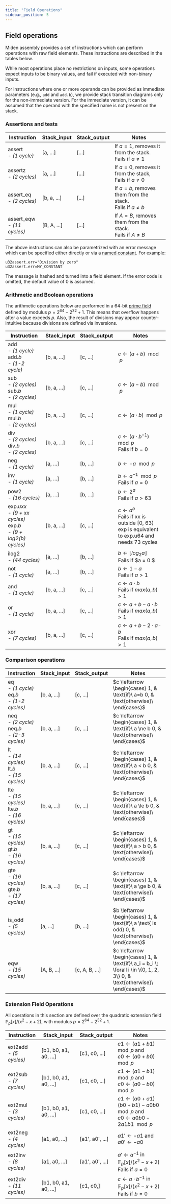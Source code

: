```yaml
---
title: "Field Operations"
sidebar_position: 5
---
```


## Field operations
Miden assembly provides a set of instructions which can perform operations with raw field elements. These instructions are described in the tables below.

While most operations place no restrictions on inputs, some operations expect inputs to be binary values, and fail if executed with non-binary inputs.

For instructions where one or more operands can be provided as immediate parameters (e.g., `add` and `add.b`), we provide stack transition diagrams only for the non-immediate version. For the immediate version, it can be assumed that the operand with the specified name is not present on the stack.

### Assertions and tests

| Instruction                     | Stack_input | Stack_output  | Notes                                                            |
| ------------------------------- | ----------- | ------------- | ---------------------------------------------------------------- |
| assert <br /> - *(1 cycle)*       | [a, ...]    | [...]         | If $a = 1$, removes it from the stack. <br /> Fails if $a \ne 1$   |
| assertz <br /> - *(2 cycles)*     | [a, ...]    | [...]         | If $a = 0$, removes it from the stack, <br /> Fails if $a \ne 0$   |
| assert_eq <br /> - *(2 cycles)*   | [b, a, ...] | [...]         | If $a = b$, removes them from the stack. <br /> Fails if $a \ne b$ |
| assert_eqw <br /> - *(11 cycles)* | [B, A, ...] | [...]         | If $A = B$, removes them from the stack. <br /> Fails if $A \ne B$ |

The above instructions can also be parametrized with an error message which can be specified either directly or via a [named constant](./code_organization.md#constants). For example:
```
u32assert.err="Division by zero"
u32assert.err=MY_CONSTANT
```
The message is hashed and turned into a field element. If the error code is omitted, the default value of $0$ is assumed.

### Arithmetic and Boolean operations

The arithmetic operations below are performed in a 64-bit [prime field](https://en.wikipedia.org/wiki/Finite_field) defined by modulus $p = 2^{64} - 2^{32} + 1$. This means that overflow happens after a value exceeds $p$. Also, the result of divisions may appear counter-intuitive because divisions are defined via inversions.

| Instruction                                                                    | Stack_input | Stack_output  | Notes                                                                                                        |
| ------------------------------------------------------------------------------ | ----------- | ------------- | ------------------------------------------------------------------------------------------------------------ |
| add <br /> - *(1 cycle)*  <br /> add.*b* <br /> - *(1-2 cycle)*                      | [b, a, ...] | [c, ...]      | $c \leftarrow (a + b) \mod p$                                                                                |
| sub <br /> - *(2 cycles)*  <br /> sub.*b* <br /> - *(2 cycles)*                      | [b, a, ...] | [c, ...]      | $c \leftarrow (a - b) \mod p$                                                                                |
| mul <br /> - *(1 cycle)*  <br /> mul.*b* <br /> - *(2 cycles)*                       | [b, a, ...] | [c, ...]      | $c \leftarrow (a \cdot b) \mod p$                                                                            |
| div <br /> - *(2 cycles)*  <br /> div.*b* <br /> - *(2 cycles)*                      | [b, a, ...] | [c, ...]      | $c \leftarrow (a \cdot b^{-1}) \mod p$ <br /> Fails if $b = 0$                                                 |
| neg <br /> - *(1 cycle)*                                                         | [a, ...]    | [b, ...]      | $b \leftarrow -a \mod p$                                                                                     |
| inv <br /> - *(1 cycle)*                                                         | [a, ...]    | [b, ...]      | $b \leftarrow a^{-1} \mod p$ <br /> Fails if $a = 0$                                                           |
| pow2 <br /> - *(16 cycles)*                                                      | [a, ...]    | [b, ...]      | $b \leftarrow 2^a$ <br /> Fails if $a > 63$                                                                    |
| exp.*uxx* <br /> - *(9 + xx cycles)*  <br /> exp.*b* <br /> - *(9 + log2(b) cycles)* | [b, a, ...] | [c, ...]      | $c \leftarrow a^b$ <br /> Fails if xx is outside [0, 63) <br /> exp is equivalent to exp.u64 and needs 73 cycles |
| ilog2 <br /> - *(44 cycles)*                                                      | [a, ...]    | [b, ...]      | $b \leftarrow \lfloor{log_2{a}}\rfloor$ <br /> Fails if $a = 0 $                                                                    |
| not <br /> - *(1 cycle)*                                                         | [a, ...]    | [b, ...]      | $b \leftarrow 1 - a$ <br /> Fails if $a > 1$                                                                   |
| and <br /> - *(1 cycle)*                                                         | [b, a, ...] | [c, ...]      | $c \leftarrow a \cdot b$ <br /> Fails if $max(a, b) > 1$                                                       |
| or <br /> - *(1 cycle)*                                                          | [b, a, ...] | [c, ...]      | $c \leftarrow a + b - a \cdot b$ <br /> Fails if $max(a, b) > 1$                                               |
| xor <br /> - *(7 cycles)*                                                        | [b, a, ...] | [c, ...]      | $c \leftarrow a + b - 2 \cdot a \cdot b$ <br /> Fails if $max(a, b) > 1$                                       |

### Comparison operations

| Instruction                                                | Stack_input | Stack_output   | Notes                                                                                                                        |
| ---------------------------------------------------------- | ----------- | -------------- | ---------------------------------------------------------------------------------------------------------------------------- |
| eq <br /> - *(1 cycle)* <br /> eq.*b* <br /> - *(1-2 cycles)*    | [b, a, ...] | [c, ...]       | $c \leftarrow \begin{cases} 1, & \text{if}\ a=b  0, & \text{otherwise}\ \end{cases}$                                       |
| neq <br /> - *(2 cycle)* <br /> neq.*b* <br /> - *(2-3 cycles)*  | [b, a, ...] | [c, ...]       | $c \leftarrow \begin{cases} 1, & \text{if}\ a \ne b  0, & \text{otherwise}\ \end{cases}$                                   |
| lt <br /> - *(14 cycles)* <br /> lt.*b* <br /> - *(15 cycles)*   | [b, a, ...] | [c, ...]       | $c \leftarrow \begin{cases} 1, & \text{if}\ a < b  0, & \text{otherwise}\ \end{cases}$                                     |
| lte <br /> - *(15 cycles)* <br /> lte.*b* <br /> - *(16 cycles)* | [b, a, ...] | [c, ...]       | $c \leftarrow \begin{cases} 1, & \text{if}\ a \le b  0, & \text{otherwise}\ \end{cases}$                                   |
| gt <br /> - *(15 cycles)* <br /> gt.*b* <br /> - *(16 cycles)*   | [b, a, ...] | [c, ...]       | $c \leftarrow \begin{cases} 1, & \text{if}\ a > b  0, & \text{otherwise}\ \end{cases}$                                     |
| gte <br /> - *(16 cycles)* <br /> gte.*b* <br /> - *(17 cycles)* | [b, a, ...] | [c, ...]       | $c \leftarrow \begin{cases} 1, & \text{if}\ a \ge b  0, & \text{otherwise}\ \end{cases}$                                   |
| is_odd <br /> - *(5 cycles)*                                 | [a, ...]    | [b, ...]       | $b \leftarrow \begin{cases} 1, & \text{if}\ a \text{ is odd}  0, & \text{otherwise}\ \end{cases}$                          |
| eqw <br /> - *(15 cycles)*                                   | [A, B, ...] | [c, A, B, ...] | $c \leftarrow \begin{cases} 1, & \text{if}\ a_i = b_i \; \forall i \in \{0, 1, 2, 3\}  0, & \text{otherwise}\ \end{cases}$ |
### Extension Field Operations

All operations in this section are defined over the quadratic extension field $\mathbb{F}_p[x] / (x^2 - x + 2)$, with modulus $p = 2^{64} - 2^{32} + 1$.

| Instruction                        | Stack_input           | Stack_output    | Notes                                                                                                               |
| ---------------------------------- | --------------------- | --------------- | ------------------------------------------------------------------------------------------------------------------- |
| ext2add <br /> - *(5 cycles)*   <br /> | [b1, b0, a1, a0, ...] | [c1, c0, ...]   | $c1 \leftarrow (a1 + b1) \mod p$ and <br /> $c0 \leftarrow (a0 + b0) \mod p$                                          |
| ext2sub <br /> - *(7 cycles)*   <br /> | [b1, b0, a1, a0, ...] | [c1, c0, ...]   | $c1 \leftarrow (a1 - b1) \mod p$ and <br /> $c0 \leftarrow (a0 - b0) \mod p$                                          |
| ext2mul <br /> - *(3 cycles)*   <br /> | [b1, b0, a1, a0, ...] | [c1, c0, ...]   | $c1 \leftarrow (a0 + a1)(b0 + b1) - a0b0 \mod p$ and <br /> $c0 \leftarrow a0b0 - 2a1b1 \mod p$                       |
| ext2neg <br /> - *(4 cycles)*   <br /> | [a1, a0, ...]         | [a1', a0', ...] | $a1' \leftarrow -a1$ and $a0' \leftarrow -a0$                                                                       |
| ext2inv <br /> - *(8 cycles)*   <br /> | [a1, a0, ...]         | [a1', a0', ...] | $a' \leftarrow a^{-1}$ in $\mathbb{F}_p[x]/(x^2 - x + 2)$ <br /> Fails if $a = 0$                                     |
| ext2div <br /> - *(11 cycles)*  <br /> | [b1, b0, a1, a0, ...] | [c1, c0,]       | $c \leftarrow a \cdot b^{-1}$ in $\mathbb{F}_p[x]/(x^2 - x + 2)$ <br /> Fails if $b=0$                                |
